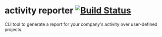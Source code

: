 # activity reporter [![Build Status](https://travis-ci.org/pierreroth64/activity-reporter.svg?branch=master)](https://travis-ci.org/pierreroth64/activity-reporter)

CLI tool to generate a report for your company's activity over user-defined projects.

